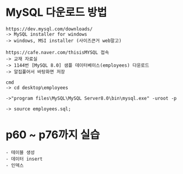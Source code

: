 
# MySQL 다운로드 방법
    https://dev.mysql.com/downloads/
    -> MySQL installer for windows
    -> windows, MSI installer (사이즈큰거 web말고)

    https://cafe.naver.com/thisisMYSQL 접속
    -> 교재 자료실
    -> 1144번 [MySQL 8.0] 샘플 데이터베이스(employees) 다운로드
    -> 알집풀어서 바탕화면 저장

    cmd 
    -> cd desktop\employees

    ->"program files\MySQL\MySQL Server8.0\bin\mysql.exe" -uroot -p 

    -> source employees.sql;

# p60 ~ p76까지 실습
    - 테이블 생성
    - 데이터 insert
    - 인덱스

